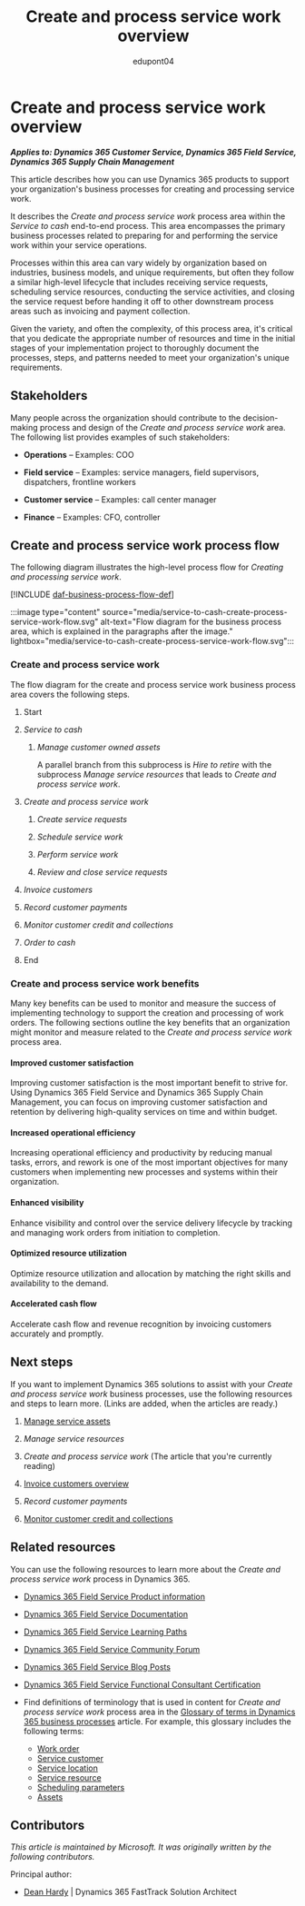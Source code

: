 ﻿---
title: Create and process service work overview
description: Learn how you can use Dynamics 365 products to support your organization's business processes for creating and processing work related to services.
ms.date: 02/21/2024
ms.topic: conceptual
author: edupont04
ms.author: dehardy
---

# Create and process service work overview

***Applies to: Dynamics 365 Customer Service, Dynamics 365 Field Service, Dynamics 365 Supply Chain Management***

This article describes how you can use Dynamics 365 products to support your organization's business processes for creating and processing service work.

It describes the *Create and process service work* process area within the *Service to cash* end-to-end process. This area encompasses the primary business processes related to preparing for and performing the service work within your service operations.

Processes within this area can vary widely by organization based on industries, business models, and unique requirements, but often they follow a similar high-level lifecycle that includes receiving service requests, scheduling service resources, conducting the service activities, and closing the service request before handing it off to other downstream process areas such as invoicing and payment collection.

Given the variety, and often the complexity, of this process area, it's critical that you dedicate the appropriate number of resources and time in the initial stages of your implementation project to thoroughly document the processes, steps, and patterns needed to meet your organization's unique requirements.

## Stakeholders 

Many people across the organization should contribute to the decision-making process and design of the *Create and process service work* area. The following list provides examples of such stakeholders:

- **Operations** – Examples: COO 

- **Field service** – Examples: service managers, field supervisors, dispatchers, frontline workers

- **Customer service** – Examples: call center manager

- **Finance** – Examples: CFO, controller

## Create and process service work process flow 

The following diagram illustrates the high-level process flow for *Creating and processing service work*.

[!INCLUDE [daf-business-process-flow-def](~/../shared-content/shared/guidance-includes/daf-business-process-flow-def.md)]

:::image type="content" source="media/service-to-cash-create-process-service-work-flow.svg" alt-text="Flow diagram for the business process area, which is explained in the paragraphs after the image." lightbox="media/service-to-cash-create-process-service-work-flow.svg":::

### Create and process service work

The flow diagram for the create and process service work business process area covers the following steps.

1. Start

2. *Service to cash*

    1. *Manage customer owned assets*

       A parallel branch from this subprocess is *Hire to retire* with the subprocess *Manage service resources* that leads to *Create and process service work*.

3. *Create and process service work*

    1. *Create service requests*

    2. *Schedule service work*

    3. *Perform service work*

    4. *Review and close service requests*

4. *Invoice customers*

5. *Record customer payments*

6. *Monitor customer credit and collections*

7. *Order to cash*

8. End

### Create and process service work benefits

Many key benefits can be used to monitor and measure the success of implementing technology to support the creation and processing of work orders. The following sections outline the key benefits that an organization might monitor and measure related to the *Create and process service work* process area.

####  Improved customer satisfaction

Improving customer satisfaction is the most important benefit to strive for. Using Dynamics 365 Field Service and Dynamics 365 Supply Chain Management, you can focus on improving customer satisfaction and retention by delivering high-quality services on time and within budget.

####  Increased operational efficiency

Increasing operational efficiency and productivity by reducing manual tasks, errors, and rework is one of the most important objectives for many customers when implementing new processes and systems within their organization.

#### Enhanced visibility

Enhance visibility and control over the service delivery lifecycle by tracking and managing work orders from initiation to completion.

#### Optimized resource utilization

Optimize resource utilization and allocation by matching the right skills and availability to the demand.

#### Accelerated cash flow

Accelerate cash flow and revenue recognition by invoicing customers accurately and promptly.

## Next steps

If you want to implement Dynamics 365 solutions to assist with your *Create and process service work* business processes, use the following resources and steps to learn more. (Links are added, when the articles are ready.)

1. [Manage service assets](service-to-cash-manage-service-assets.md)  

2. *Manage service resources*

3. *Create and process service work* (The article that you're currently reading)

4. [Invoice customers overview](order-to-cash-invoice-sales-orders-overview.md)

5. *Record customer payments*

6. [Monitor customer credit and collections](order-to-cash-monitor-customer-credit-collections-overview.md)

## Related resources

You can use the following resources to learn more about the *Create and process service work* process in Dynamics 365.

- [Dynamics 365 Field Service Product information](https://www.microsoft.com/dynamics-365/products/field-service)
- [Dynamics 365 Field Service Documentation](/dynamics365/field-service/finance-operations-integration)
- [Dynamics 365 Field Service Learning Paths](/training/browse/?expanded=dynamics-365&products=dynamics-field-service&resource_type=learning%20path)
- [Dynamics 365 Field Service Community Forum](https://community.dynamics.com/365/fieldservice/f/dynamics-365-for-field-service-forum)
- [Dynamics 365 Field Service Blog Posts](https://cloudblogs.microsoft.com/dynamics365/it/product/dynamics-365-field-service/?sort-by=newest-oldest&date=any&s=)
- [Dynamics 365 Field Service Functional Consultant Certification](/credentials/certifications/exams/mb-240/)
- Find definitions of terminology that is used in content for *Create and process service work* process area in the [Glossary of terms in Dynamics 365 business processes](glossary.md) article. For example, this glossary includes the following terms:

    - [Work order](glossary.md#work-order)
    - [Service customer](glossary.md#service-customer)
    - [Service location](glossary.md#service-location)
    - [Service resource](glossary.md#service-resource)
    - [Scheduling parameters](glossary.md#scheduling-parameters)
    - [Assets](glossary.md#asset)

## Contributors

*This article is maintained by Microsoft. It was originally written by the following contributors.*

Principal author:

- [Dean Hardy](https://www.linkedin.com/in/deanhardy/) | Dynamics 365 FastTrack Solution Architect


